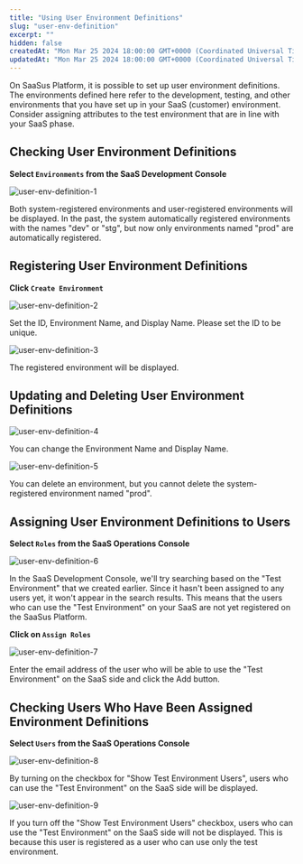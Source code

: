 ```yaml
---
title: "Using User Environment Definitions"
slug: "user-env-definition"
excerpt: ""
hidden: false
createdAt: "Mon Mar 25 2024 18:00:00 GMT+0000 (Coordinated Universal Time)"
updatedAt: "Mon Mar 25 2024 18:00:00 GMT+0000 (Coordinated Universal Time)"
---
```

On SaaSus Platform, it is possible to set up user environment definitions. The environments defined here refer to the development, testing, and other environments that you have set up in your SaaS (customer) environment. Consider assigning attributes to the test environment that are in line with your SaaS phase.


## Checking User Environment Definitions

**Select `Environments` from the SaaS Development Console**

![user-env-definition-1](/img/saas-development-console/user-env-definition-1.png)

Both system-registered environments and user-registered environments will be displayed. In the past, the system automatically registered environments with the names "dev" or "stg", but now only environments named "prod" are automatically registered.  

## Registering User Environment Definitions

**Click `Create Environment`**

![user-env-definition-2](/img/saas-development-console/user-env-definition-2.png)

Set the ID, Environment Name, and Display Name. Please set the ID to be unique.

![user-env-definition-3](/img/saas-development-console/user-env-definition-3.png)

The registered environment will be displayed.

## Updating and Deleting User Environment Definitions

![user-env-definition-4](/img/saas-development-console/user-env-definition-4.png)

You can change the Environment Name and Display Name.

![user-env-definition-5](/img/saas-development-console/user-env-definition-5.png)

You can delete an environment, but you cannot delete the system-registered environment named "prod".

## Assigning User Environment Definitions to Users

**Select `Roles` from the SaaS Operations Console**

![user-env-definition-6](/img/saas-development-console/user-env-definition-6.png)

In the SaaS Development Console, we'll try searching based on the "Test Environment" that we created earlier. Since it hasn't been assigned to any users yet, it won't appear in the search results. This means that the users who can use the "Test Environment" on your SaaS are not yet registered on the SaaSus Platform.

**Click on `Assign Roles`**

![user-env-definition-7](/img/saas-development-console/user-env-definition-7.png)

Enter the email address of the user who will be able to use the "Test Environment" on the SaaS side and click the Add button.

## Checking Users Who Have Been Assigned Environment Definitions

**Select `Users` from the SaaS Operations Console**

![user-env-definition-8](/img/saas-development-console/user-env-definition-8.png)

By turning on the checkbox for "Show Test Environment Users", users who can use the "Test Environment" on the SaaS side will be displayed.

![user-env-definition-9](/img/saas-development-console/user-env-definition-9.png)

If you turn off the "Show Test Environment Users" checkbox, users who can use the "Test Environment" on the SaaS side will not be displayed. This is because this user is registered as a user who can use only the test environment.
